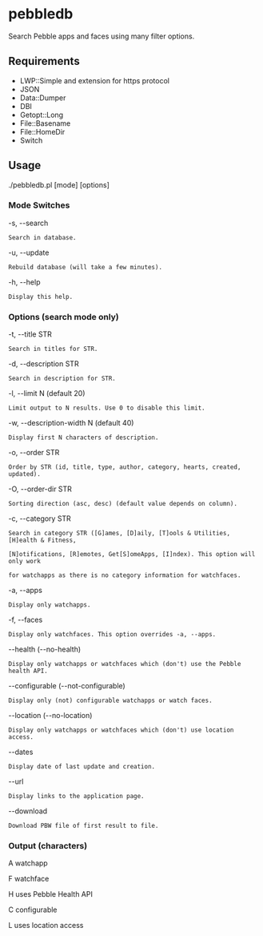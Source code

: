 # pebbledb

Search Pebble apps and faces using many filter options.

## Requirements

* LWP::Simple and extension for https protocol
* JSON
* Data::Dumper
* DBI
* Getopt::Long
* File::Basename
* File::HomeDir
* Switch

## Usage

./pebbledb.pl [mode] [options]

### Mode Switches

-s, --search

    Search in database.

-u, --update

    Rebuild database (will take a few minutes).

-h, --help

    Display this help.

### Options (search mode only)

-t, --title STR

    Search in titles for STR.

-d, --description STR

    Search in description for STR.

-l, --limit N (default 20)

    Limit output to N results. Use 0 to disable this limit.

-w, --description-width N (default 40)

    Display first N characters of description.

-o, --order STR

    Order by STR (id, title, type, author, category, hearts, created, updated).

-O, --order-dir STR

    Sorting direction (asc, desc) (default value depends on column).

-c, --category STR

    Search in category STR ([G]ames, [D]aily, [T]ools & Utilities, [H]ealth & Fitness,

    [N]otifications, [R]emotes, Get[S]omeApps, [I]ndex). This option will only work

    for watchapps as there is no category information for watchfaces.

-a, --apps

    Display only watchapps.

-f, --faces

    Display only watchfaces. This option overrides -a, --apps.

--health (--no-health)

    Display only watchapps or watchfaces which (don't) use the Pebble health API.

--configurable (--not-configurable)

    Display only (not) configurable watchapps or watch faces.

--location (--no-location)

    Display only watchapps or watchfaces which (don't) use location access.

--dates

    Display date of last update and creation.

--url

    Display links to the application page.

--download

    Download PBW file of first result to file.

### Output (characters)

A   watchapp

F   watchface

H   uses Pebble Health API

C   configurable

L   uses location access
